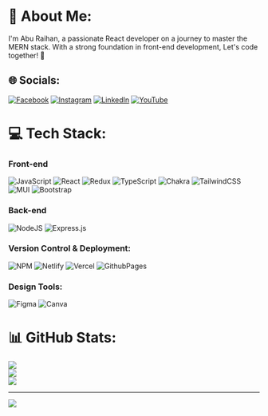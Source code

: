 # 💫 About Me:
I'm Abu Raihan, a passionate React developer on a journey to master the MERN stack. 
With a strong foundation in front-end development, Let's code together! 🚀


## 🌐 Socials:
[![Facebook](https://img.shields.io/badge/Facebook-%231877F2.svg?logo=Facebook&logoColor=white)](https://facebook.com/aburaihan019) [![Instagram](https://img.shields.io/badge/Instagram-%23E4405F.svg?logo=Instagram&logoColor=white)](https://instagram.com/aburaihan019) [![LinkedIn](https://img.shields.io/badge/LinkedIn-%230077B5.svg?logo=linkedin&logoColor=white)](https://linkedin.com/in/aburaihan019) [![YouTube](https://img.shields.io/badge/YouTube-%23FF0000.svg?logo=YouTube&logoColor=white)](https://youtube.com/@scientech_tutor) 

# 💻 Tech Stack:
  ### Front-end
  ![JavaScript](https://img.shields.io/badge/javascript-%23323330.svg?style=for-the-badge&logo=javascript&logoColor=%23F7DF1E)
  ![React](https://img.shields.io/badge/react-%2320232a.svg?style=for-the-badge&logo=react&logoColor=%2361DAFB)
  ![Redux](https://img.shields.io/badge/redux-%23593d88.svg?style=for-the-badge&logo=redux&logoColor=white)
  ![TypeScript](https://img.shields.io/badge/typescript-%23007ACC.svg?style=for-the-badge&logo=typescript&logoColor=white)
  ![Chakra](https://img.shields.io/badge/chakra-%234ED1C5.svg?style=for-the-badge&logo=chakraui&logoColor=white)
  ![TailwindCSS](https://img.shields.io/badge/tailwindcss-%2338B2AC.svg?style=for-the-badge&logo=tailwind-css&logoColor=white)
  ![MUI](https://img.shields.io/badge/MUI-%230081CB.svg?style=for-the-badge&logo=mui&logoColor=white)
  ![Bootstrap](https://img.shields.io/badge/bootstrap-%238511FA.svg?style=for-the-badge&logo=bootstrap&logoColor=white)

  ### Back-end
  ![NodeJS](https://img.shields.io/badge/node.js-6DA55F?style=for-the-badge&logo=node.js&logoColor=white)
  ![Express.js](https://img.shields.io/badge/express.js-%23404d59.svg?style=for-the-badge&logo=express&logoColor=%2361DAFB)

  ### Version Control & Deployment:
  ![NPM](https://img.shields.io/badge/NPM-%23CB3837.svg?style=for-the-badge&logo=npm&logoColor=white)
  ![Netlify](https://img.shields.io/badge/netlify-%23000000.svg?style=for-the-badge&logo=netlify&logoColor=#00C7B7)
  ![Vercel](https://img.shields.io/badge/vercel-%23000000.svg?style=for-the-badge&logo=vercel&logoColor=white)
  ![GithubPages](https://img.shields.io/badge/github%20pages-121013?style=for-the-badge&logo=github&logoColor=white)

  ### Design Tools:
  ![Figma](https://img.shields.io/badge/figma-%23F24E1E.svg?style=for-the-badge&logo=figma&logoColor=white)
  ![Canva](https://img.shields.io/badge/Canva-%2300C4CC.svg?style=for-the-badge&logo=Canva&logoColor=white)




# 📊 GitHub Stats:
![](https://github-readme-stats.vercel.app/api?username=Aburaihan1&theme=transparent&hide_border=false&include_all_commits=true&count_private=true)<br/>
![](https://github-readme-streak-stats.herokuapp.com/?user=Aburaihan1&theme=transparent&hide_border=false)<br/>
![](https://github-readme-stats.vercel.app/api/top-langs/?username=Aburaihan1&theme=transparent&hide_border=false&include_all_commits=true&count_private=true&layout=compact)

---
[![](https://visitcount.itsvg.in/api?id=Aburaihan1&icon=0&color=0)](https://visitcount.itsvg.in)

<!-- Proudly created with GPRM ( https://gprm.itsvg.in ) -->

